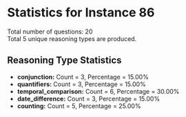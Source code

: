 # Statistics for Instance 86<br/>
Total number of questions: 20<br/>
Total 5 unique reasoning types are produced.<br/>
## Reasoning Type Statistics<br/>
- **conjunction:** Count = 3, Percentage = 15.00%<br/>
- **quantifiers:** Count = 3, Percentage = 15.00%<br/>
- **temporal_comparison:** Count = 6, Percentage = 30.00%<br/>
- **date_difference:** Count = 3, Percentage = 15.00%<br/>
- **counting:** Count = 5, Percentage = 25.00%<br/>
